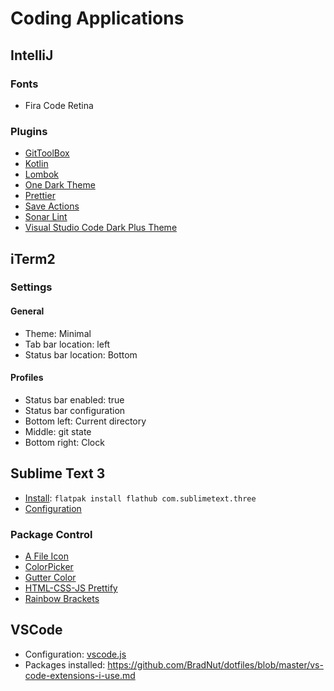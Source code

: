 # Coding Applications

## IntelliJ

### Fonts

- Fira Code Retina

### Plugins

- [GitToolBox](https://plugins.jetbrains.com/plugin/7499-gittoolbox)
- [Kotlin](https://plugins.jetbrains.com/plugin/6954-kotlin)
- [Lombok](https://plugins.jetbrains.com/plugin/6317-lombok)
- [One Dark Theme](https://plugins.jetbrains.com/plugin/11938-one-dark-theme)
- [Prettier](https://plugins.jetbrains.com/plugin/10456-prettier)
- [Save Actions](https://plugins.jetbrains.com/plugin/7642-save-actions)
- [Sonar Lint](https://plugins.jetbrains.com/plugin/7973-sonarlint)
- [Visual Studio Code Dark Plus Theme](https://plugins.jetbrains.com/plugin/12255-visual-studio-code-dark-plus-theme)

## iTerm2

### Settings

#### General

- Theme: Minimal
- Tab bar location: left
- Status bar location: Bottom

#### Profiles

- Status bar enabled: true
- Status bar configuration
- Bottom left: Current directory
- Middle: git state
- Bottom right: Clock

## Sublime Text 3

- [Install](https://flathub.org/apps/details/com.sublimetext.three): `flatpak install flathub com.sublimetext.three`
- [Configuration](https://github.com/BradNut/dotfiles/blob/master/Preferences.sublime-settings)

### Package Control

- [A File Icon](https://packagecontrol.io/packages/A%20File%20Icon)
- [ColorPicker](https://packagecontrol.io/packages/ColorPicker)
- [Gutter Color](https://packagecontrol.io/packages/Gutter%20Color)
- [HTML-CSS-JS Prettify](https://packagecontrol.io/packages/HTML-CSS-JS%20Prettify)
- [Rainbow Brackets](https://github.com/absop/RainbowBrackets)

## VSCode

- Configuration: [vscode.js](https://github.com/BradNut/dotfiles/blob/master/vscode.js)
- Packages installed: https://github.com/BradNut/dotfiles/blob/master/vs-code-extensions-i-use.md
